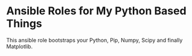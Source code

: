 # Ansible Roles for My Python Based Things

This ansible role bootstraps your Python, Pip, Numpy, Scipy and finally Matplotlib.



